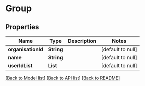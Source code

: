 # Group
## Properties

| Name | Type | Description | Notes |
|------------ | ------------- | ------------- | -------------|
| **organisationId** | **String** |  | [default to null] |
| **name** | **String** |  | [default to null] |
| **userIdList** | **List** |  | [default to null] |

[[Back to Model list]](../README.md#documentation-for-models) [[Back to API list]](../README.md#documentation-for-api-endpoints) [[Back to README]](../README.md)

